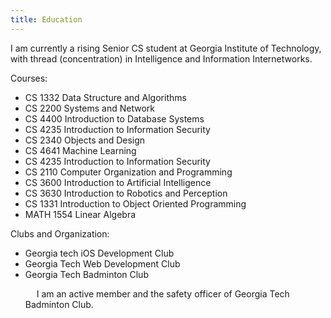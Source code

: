 ```yaml
---
title: Education
--- 
```


I am currently a rising Senior CS student at Georgia Institute of Technology, with thread (concentration) in Intelligence and Information Internetworks. 


Courses:
<ul>
  <li>CS 1332 Data Structure and Algorithms</li>
  <li>CS 2200 Systems and Network </li>
  <li>CS 4400 Introduction to Database Systems</li>
  <li>CS 4235 Introduction to Information Security </li>
  <li>CS 2340 Objects and Design </li>
  <li>CS 4641 Machine Learning</li>
  <li>CS 4235 Introduction to Information Security</li>
  <li>CS 2110 Computer Organization and Programming</li>
  <li>CS 3600 Introduction to Artificial Intelligence</li>
  <li>CS 3630 Introduction to Robotics and Perception </li>
  <li>CS 1331 Introduction to Object Oriented Programming</li>
  <li>MATH 1554 Linear Algebra </li>
</ul>

Clubs and Organization:
<ul>
  <li>
    Georgia tech iOS Development Club 
  </li>
  <li>
    Georgia Tech Web Development Club
  </li>
  <li> 
    Georgia Tech Badminton Club
    <p> &emsp; I am an active member and the safety officer of Georgia Tech Badminton Club.</p>
  </li>
</ul>
